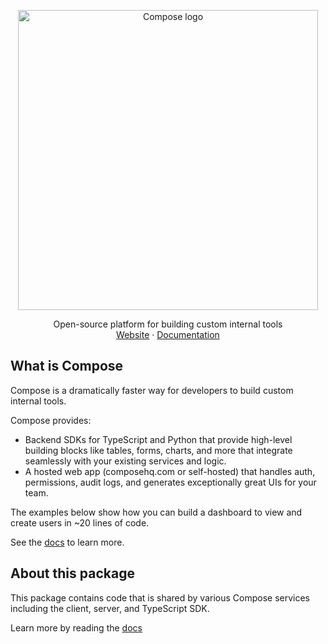 <p align="center">
<picture>
  <source media="(prefers-color-scheme: dark)" srcset="https://composehq.com/light-logo-with-text.svg" width="480">
  <source media="(prefers-color-scheme: light)" srcset="https://composehq.com/dark-logo-with-text.svg" width="480">
  <img alt="Compose logo" src="https://composehq.com/dark-logo-with-text.svg" width="480">
</picture>
</p>

<p align="center">
    Open-source platform for building custom internal tools
    <br />
    <a href="https://composehq.com">Website</a>
    ·
    <a href="https://docs.composehq.com">Documentation</a>
  </p>

## What is Compose

Compose is a dramatically faster way for developers to build custom internal tools.

Compose provides:
- Backend SDKs for TypeScript and Python that provide high-level building blocks like tables, forms, charts, and more that integrate seamlessly with your existing services and logic.
- A hosted web app (composehq.com or self-hosted) that handles auth, permissions, audit logs, and generates exceptionally great UIs for your team.

The examples below show how you can build a dashboard to view and create users in ~20 lines of code.

See the [docs](https://docs.composehq.com) to learn more.

## About this package

This package contains code that is shared by various Compose services including the client, server, and TypeScript SDK.

Learn more by reading the [docs](https://docs.composehq.com)